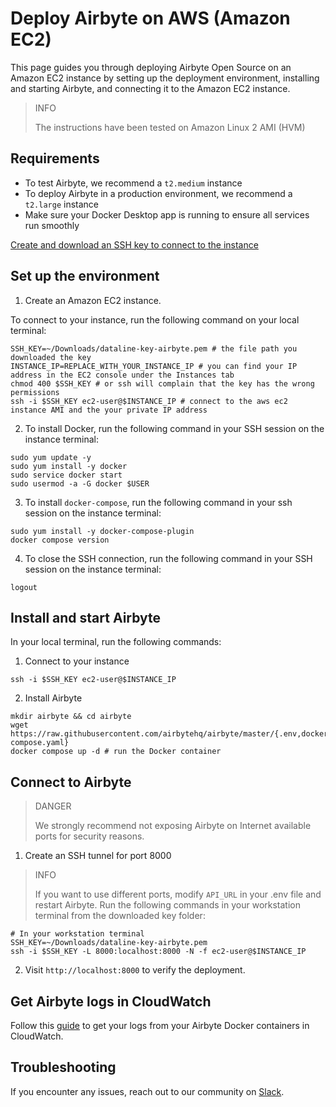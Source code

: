 # Deploy Airbyte on AWS (Amazon EC2)

This page guides you through deploying Airbyte Open Source on an Amazon EC2 instance by setting up the deployment environment, installing and starting Airbyte, and connecting it to the Amazon EC2 instance.

> INFO
>
> The instructions have been tested on Amazon Linux 2 AMI (HVM)

## Requirements

- To test Airbyte, we recommend a `t2.medium` instance
- To deploy Airbyte in a production environment, we recommend a `t2.large` instance
- Make sure your Docker Desktop app is running to ensure all services run smoothly

[Create and download an SSH key to connect to the instance](https://docs.aws.amazon.com/AWSEC2/latest/UserGuide/create-key-pairs.html)

## Set up the environment

1. Create an Amazon EC2 instance.

To connect to your instance, run the following command on your local terminal:

```
SSH_KEY=~/Downloads/dataline-key-airbyte.pem # the file path you downloaded the key
INSTANCE_IP=REPLACE_WITH_YOUR_INSTANCE_IP # you can find your IP address in the EC2 console under the Instances tab
chmod 400 $SSH_KEY # or ssh will complain that the key has the wrong permissions
ssh -i $SSH_KEY ec2-user@$INSTANCE_IP # connect to the aws ec2 instance AMI and the your private IP address
```

2. To install Docker, run the following command in your SSH session on the instance terminal:

```
sudo yum update -y
sudo yum install -y docker
sudo service docker start
sudo usermod -a -G docker $USER
```

3. To install `docker-compose`, run the following command in your ssh session on the instance terminal:

```
sudo yum install -y docker-compose-plugin
docker compose version
```

4. To close the SSH connection, run the following command in your SSH session on the instance terminal:

```
logout
```

## Install and start Airbyte

In your local terminal, run the following commands:

1. Connect to your instance

```
ssh -i $SSH_KEY ec2-user@$INSTANCE_IP
```

2. Install Airbyte

```
mkdir airbyte && cd airbyte
wget https://raw.githubusercontent.com/airbytehq/airbyte/master/{.env,docker-compose.yaml}
docker compose up -d # run the Docker container
```

## Connect to Airbyte

> DANGER
>
> We strongly recommend not exposing Airbyte on Internet available ports for security reasons.

1. Create an SSH tunnel for port 8000

> INFO
>
> If you want to use different ports, modify `API_URL` in your .env file and restart Airbyte.
> Run the following commands in your workstation terminal from the downloaded key folder:

```
# In your workstation terminal
SSH_KEY=~/Downloads/dataline-key-airbyte.pem
ssh -i $SSH_KEY -L 8000:localhost:8000 -N -f ec2-user@$INSTANCE_IP
```

2. Visit `http://localhost:8000` to verify the deployment.

## Get Airbyte logs in CloudWatch

Follow this [guide](https://aws.amazon.com/pt/premiumsupport/knowledge-center/cloudwatch-docker-container-logs-proxy/) to get your logs from your Airbyte Docker containers in CloudWatch.

## Troubleshooting

If you encounter any issues, reach out to our community on [Slack](https://slack.airbyte.com/).
